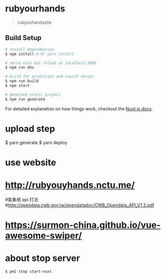 # rubyourhands

> rubyouhandssite

## Build Setup

```bash
# install dependencies
$ npm install # Or yarn install

# serve with hot reload at localhost:3000
$ npm run dev

# build for production and launch server
$ npm run build
$ npm start

# generate static project
$ npm run generate
```

For detailed explanation on how things work, checkout the [Nuxt.js docs](https://github.com/nuxt/nuxt.js).

# upload step

$ yarn generate
$ yarn deploy

# use website

# http://rubyouyhands.nctu.me/

#氣象局 api 打法 #http://opendata.cwb.gov.tw/opendatadoc/CWB_Opendata_API_V1.2.pdf

# https://surmon-china.github.io/vue-awesome-swiper/

# about stop server

```
$ pm2 stop start-nuxt
```
